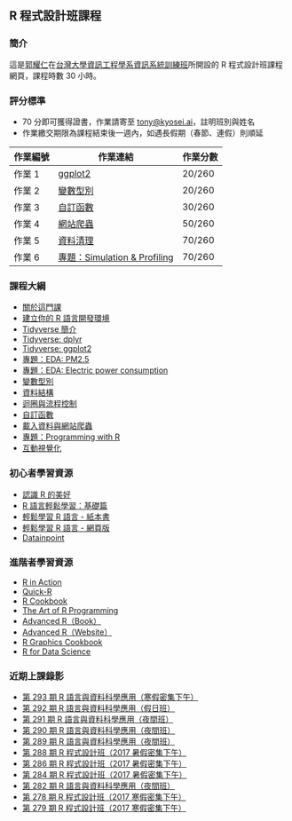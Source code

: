 ## R 程式設計班課程

### 簡介

這是[郭耀仁](https://www.facebook.com/yaojen.kuo.1)在[台灣大學資訊工程學系資訊系統訓練班](https://www.csie.ntu.edu.tw/train/)所開設的 R 程式設計班課程網頁，課程時數 30 小時。

### 評分標準

- 70 分即可獲得證書，作業請寄至 tony@kyosei.ai，註明班別與姓名
- 作業繳交期限為課程結束後一週內，如遇長假期（春節、連假）則順延

|作業編號|作業連結|作業分數|
|-------|------|-------|
|作業 1|[ggplot2](http://yaojenkuo.io/r_programming/jhu_eda_w1#/3/4)|20/260|
|作業 2|[變數型別](http://yaojenkuo.io/r_programming/ch2#(15))|20/260|
|作業 3|[自訂函數](http://yaojenkuo.io/r_programming/ch9#(16))|30/260|
|作業 4|[網站爬蟲](http://yaojenkuo.io/r_programming/getting_data#/imdb--yahoo-)|50/260|
|作業 5|[資料清理](http://yaojenkuo.io/r_programming/getting_cleaning_data)|70/260|
|作業 6|[專題：Simulation & Profiling](http://yaojenkuo.io/r_programming/jhu_prgwr_w4)|70/260|

### 課程大綱

- [關於這門課](https://yaojenkuo.github.io/r_programming/ch0)
- [建立你的 R 語言開發環境](https://yaojenkuo.github.io/r_programming/ch1)
- [Tidyverse 簡介](https://yaojenkuo.github.io/r_programming/intro_2_tidyverse.html)
- [Tidyverse: dplyr](https://yaojenkuo.github.io/r_programming/intro_2_dplyr.html)
- [Tidyverse: ggplot2](https://yaojenkuo.github.io/r_programming/intro_2_ggplot2.html)
- [專題：EDA: PM2.5](http://yaojenkuo.io/r_programming/jhu_eda_w4)
- [專題：EDA: Electric power consumption](http://yaojenkuo.io/r_programming/jhu_eda_w1)
- [變數型別](https://yaojenkuo.github.io/r_programming/ch2)
- [資料結構](https://yaojenkuo.github.io/r_programming/ch4)
- [迴圈與流程控制](https://yaojenkuo.github.io/r_programming/ch8)
- [自訂函數](https://yaojenkuo.github.io/r_programming/ch9)
- [載入資料與網站爬蟲](https://yaojenkuo.github.io/r_programming/getting_data.html)
- [專題：Programming with R](http://yaojenkuo.io/r_programming/jhu_prgwr_w2)
- [互動視覺化](http://yaojenkuo.io/r_programming/interactive_viz.html)

### 初心者學習資源

- [認識 R 的美好](https://yaojenkuo.shinyapps.io/eloquentr)
- [R 語言輕鬆學習：基礎篇](https://www.udemy.com/learn-r-the-easy-way-1/?couponCode=LEARNR)
- [輕鬆學習 R 語言 - 紙本書](http://www.books.com.tw/products/0010763975)
- [輕鬆學習 R 語言 - 網頁版](http://www.learn-r-the-easy-way.tw)
- [Datainpoint](https://medium.com/datainpoint)

### 進階者學習資源

- [R in Action](https://www.manning.com/books/r-in-action-second-edition)
- [Quick-R](http://www.statmethods.net/)
- [R Cookbook](http://shop.oreilly.com/product/9780596809164.do)
- [The Art of R Programming](https://www.amazon.com/Art-Programming-Statistical-Software-Design/dp/1593273843)
- [Advanced R（Book）](https://www.amazon.com/Advanced-Chapman-Hall-Hadley-Wickham/dp/1466586966)
- [Advanced R（Website）](http://adv-r.had.co.nz/)
- [R Graphics Cookbook](http://shop.oreilly.com/product/0636920023135.do)
- [R for Data Science](http://r4ds.had.co.nz/)

### 近期上課錄影

- [第 293 期 R 語言與資料科學應用（寒假密集下午）](https://www.youtube.com/playlist?list=PLEq7iw5uOtuWte5L9o1zYKcMxXsxfT6e2)
- [第 292 期 R 語言與資料科學應用（假日班）](https://www.youtube.com/playlist?list=PLEq7iw5uOtuXzmLjv3EWN6jn6ACbHqPCE)
- [第 291 期 R 語言與資料科學應用（夜間班）](https://www.youtube.com/playlist?list=PLEq7iw5uOtuVtAwJWiYse6NQ8o_qUYNro)
- [第 290 期 R 語言與資料科學應用（夜間班）](https://www.youtube.com/playlist?list=PLEq7iw5uOtuXsxvEmFsVOApHWtKPcIFHg)
- [第 289 期 R 語言與資料科學應用（夜間班）](https://www.youtube.com/playlist?list=PLEq7iw5uOtuU6LtlobgRQEPL9Tq0WUSgW)
- [第 288 期 R 程式設計班（2017 暑假密集下午）](https://www.youtube.com/playlist?list=PLEq7iw5uOtuUohqM7lU6phqk_QGpvWWtV)
- [第 286 期 R 程式設計班（2017 暑假密集下午）](https://www.youtube.com/playlist?list=PLEq7iw5uOtuXZV4l1MA9MhmS3CObiuD-a)
- [第 284 期 R 程式設計班（2017 暑假密集下午）](https://www.youtube.com/playlist?list=PLEq7iw5uOtuWG55M8W-eu6J8cs4WdUDK_)
- [第 282 期 R 語言與資料科學應用（夜間班）](https://www.youtube.com/playlist?list=PLEq7iw5uOtuWmLz0jYwQ3bb3f6ZOATgBx)
- [第 278 期 R 程式設計班（2017 寒假密集下午）](https://www.youtube.com/playlist?list=PLEq7iw5uOtuXlcMiPfg4bLt9U-YcRTYvM)
- [第 279 期 R 程式設計班（2017 寒假密集下午）](https://www.youtube.com/playlist?list=PLEq7iw5uOtuWHNS_KSeUWh4mror0QpDTW)